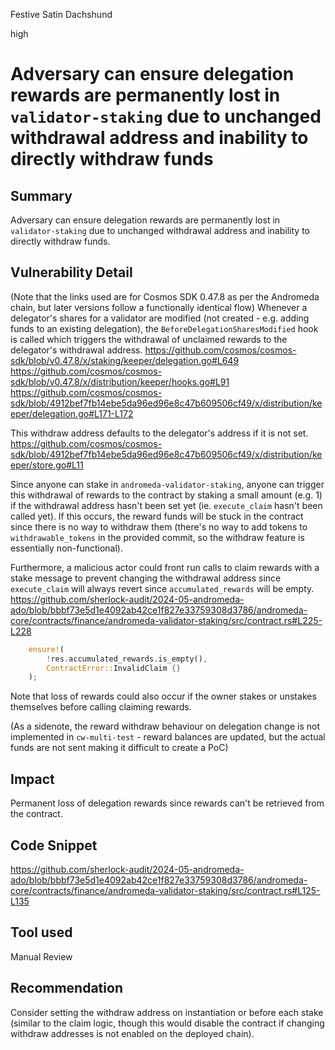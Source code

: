 Festive Satin Dachshund

high

# Adversary can ensure delegation rewards are permanently lost in `validator-staking` due to unchanged withdrawal address and inability to directly withdraw funds

## Summary
Adversary can ensure delegation rewards are permanently lost in `validator-staking` due to unchanged withdrawal address and inability to directly withdraw funds.

## Vulnerability Detail
(Note that the links used are for Cosmos SDK 0.47.8 as per the Andromeda chain, but later versions follow a functionally identical flow)
Whenever a delegator's shares for a validator are modified (not created - e.g. adding funds to an existing delegation), the `BeforeDelegationSharesModified` hook is called which triggers the withdrawal of unclaimed rewards to the delegator's withdrawal address. 
https://github.com/cosmos/cosmos-sdk/blob/v0.47.8/x/staking/keeper/delegation.go#L649
https://github.com/cosmos/cosmos-sdk/blob/v0.47.8/x/distribution/keeper/hooks.go#L91 
https://github.com/cosmos/cosmos-sdk/blob/4912bef7fb14ebe5da96ed96e8c47b609506cf49/x/distribution/keeper/delegation.go#L171-L172

This withdraw address defaults to the delegator's address if it is not set.
https://github.com/cosmos/cosmos-sdk/blob/4912bef7fb14ebe5da96ed96e8c47b609506cf49/x/distribution/keeper/store.go#L11

Since anyone can stake in `andromeda-validator-staking`, anyone can trigger this withdrawal of rewards to the contract by staking a small amount (e.g. 1) if the withdrawal address hasn't been set yet (ie. `execute_claim` hasn't been called yet). If this occurs, the reward funds will be stuck in the contract since there is no way to withdraw them (there's no way to add tokens to `withdrawable_tokens` in the provided commit, so the withdraw feature is essentially non-functional). 

Furthermore, a malicious actor could front run calls to claim rewards with a stake message to prevent changing the withdrawal address since `execute_claim` will always revert since `accumulated_rewards` will be empty.
https://github.com/sherlock-audit/2024-05-andromeda-ado/blob/bbbf73e5d1e4092ab42ce1f827e33759308d3786/andromeda-core/contracts/finance/andromeda-validator-staking/src/contract.rs#L225-L228
```rust
    ensure!(
        !res.accumulated_rewards.is_empty(),
        ContractError::InvalidClaim {}
    );
```

Note that loss of rewards could also occur if the owner stakes or unstakes themselves before calling claiming rewards.

(As a sidenote, the reward withdraw behaviour on delegation change is not implemented in `cw-multi-test` - reward balances are updated, but the actual funds are not sent making it difficult to create a PoC)

## Impact
Permanent loss of delegation rewards since rewards can't be retrieved from the contract.

## Code Snippet
https://github.com/sherlock-audit/2024-05-andromeda-ado/blob/bbbf73e5d1e4092ab42ce1f827e33759308d3786/andromeda-core/contracts/finance/andromeda-validator-staking/src/contract.rs#L125-L135

## Tool used

Manual Review

## Recommendation
Consider setting the withdraw address on instantiation or before each stake (similar to the claim logic, though this would disable the contract if changing withdraw addresses is not enabled on the deployed chain).